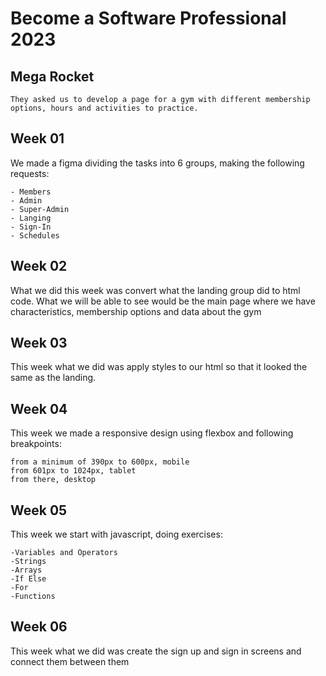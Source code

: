 # Become a Software Professional 2023
## Mega Rocket

```
They asked us to develop a page for a gym with different membership options, hours and activities to practice.
```
## Week 01
We made a figma dividing the tasks into 6 groups, making the following requests:

```
- Members
- Admin
- Super-Admin
- Langing
- Sign-In
- Schedules

```
## Week 02
What we did this week was convert what the landing group did to html code.
What we will be able to see would be the main page where we have characteristics, membership options and data about the gym

## Week 03
This week what we did was apply styles to our html so that it looked the same as the landing.

## Week 04
This week we made a responsive design using flexbox and following breakpoints:
```
from a minimum of 390px to 600px, mobile
from 601px to 1024px, tablet
from there, desktop
```
## Week 05
This week we start with javascript, doing exercises:
```
-Variables and Operators
-Strings
-Arrays
-If Else
-For
-Functions
```
## Week 06
This week what we did was create the sign up and sign in screens and connect them between them
